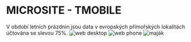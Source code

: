 # MICROSITE - TMOBILE
V období letních prázdnin jsou data v evropských přímořských lokalitách účtována se slevou 75%.
![web desktop](https://user-images.githubusercontent.com/75456808/236172352-de90b171-3a41-4a72-ae9a-640eb929006c.png)
![web phone](https://user-images.githubusercontent.com/75456808/236172364-d1ca8510-1d13-43fc-b5b8-ce17ffa068db.png)
![maják](https://user-images.githubusercontent.com/75456808/236172786-88adc6c5-a24f-4b64-9083-342105dfd081.png)
